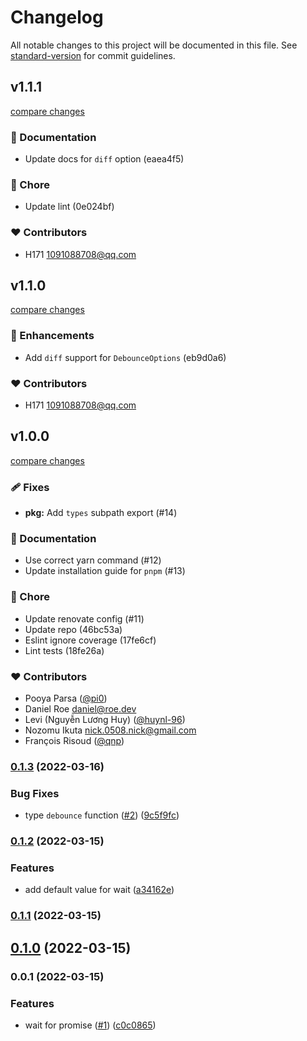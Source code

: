 # Changelog

All notable changes to this project will be documented in this file. See [standard-version](https://github.com/conventional-changelog/standard-version) for commit guidelines.

## v1.1.1

[compare changes](https://undefined/undefined/compare/v1.1.0...v1.1.1)


### 📖 Documentation

  - Update docs for `diff` option (eaea4f5)

### 🏡 Chore

  - Update lint (0e024bf)

### ❤️  Contributors

- H171 <1091088708@qq.com>

## v1.1.0

[compare changes](https://undefined/undefined/compare/v1.0.0...v1.1.0)


### 🚀 Enhancements

  - Add `diff` support for `DebounceOptions` (eb9d0a6)

### ❤️  Contributors

- H171 <1091088708@qq.com>

## v1.0.0

[compare changes](https://undefined/undefined/compare/v0.1.3...v1.0.0)


### 🩹 Fixes

  - **pkg:** Add `types` subpath export (#14)

### 📖 Documentation

  - Use correct yarn command (#12)
  - Update installation guide for `pnpm` (#13)

### 🏡 Chore

  - Update renovate config (#11)
  - Update repo (46bc53a)
  - Eslint ignore coverage (17fe6cf)
  - Lint tests (18fe26a)

### ❤️  Contributors

- Pooya Parsa ([@pi0](http://github.com/pi0))
- Daniel Roe <daniel@roe.dev>
- Levi (Nguyễn Lương Huy) ([@huynl-96](http://github.com/huynl-96))
- Nozomu Ikuta <nick.0508.nick@gmail.com>
- François Risoud ([@qnp](http://github.com/qnp))

### [0.1.3](https://github.com/unjs/perfect-debounce/compare/v0.1.2...v0.1.3) (2022-03-16)


### Bug Fixes

* type `debounce` function ([#2](https://github.com/unjs/perfect-debounce/issues/2)) ([9c5f9fc](https://github.com/unjs/perfect-debounce/commit/9c5f9fc3626aac312d811551fe4934a2958aa012))

### [0.1.2](https://github.com/unjs/perfect-debounce/compare/v0.1.1...v0.1.2) (2022-03-15)


### Features

* add default value for wait ([a34162e](https://github.com/unjs/perfect-debounce/commit/a34162e722a2bf097820b7f0b8bd6b4b8fa81471))

### [0.1.1](https://github.com/unjs/perfect-debounce/compare/v0.1.0...v0.1.1) (2022-03-15)

## [0.1.0](https://github.com/unjs/perfect-debounce/compare/v0.0.1...v0.1.0) (2022-03-15)

### 0.0.1 (2022-03-15)


### Features

* wait for promise ([#1](https://github.com/unjs/perfect-debounce/issues/1)) ([c0c0865](https://github.com/unjs/perfect-debounce/commit/c0c08658bd26392de78ce8e6e87ecf5a37b0f43e))
